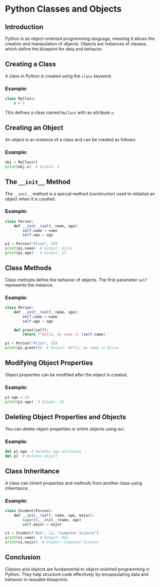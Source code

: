 # Python Classes and Objects

## Introduction

Python is an object-oriented programming language, meaning it allows the creation and manipulation of objects. Objects are instances of classes, which define the blueprint for data and behavior.

## Creating a Class

A class in Python is created using the `class` keyword.

### Example:

```python
class MyClass:
    x = 5
```

This defines a class named `MyClass` with an attribute `x`.

## Creating an Object

An object is an instance of a class and can be created as follows:

### Example:

```python
obj = MyClass()
print(obj.x)  # Output: 5
```

## The `__init__` Method

The `__init__` method is a special method (constructor) used to initialize an object when it is created.

### Example:

```python
class Person:
    def __init__(self, name, age):
        self.name = name
        self.age = age

p1 = Person("Alice", 25)
print(p1.name)  # Output: Alice
print(p1.age)   # Output: 25
```

## Class Methods

Class methods define the behavior of objects. The first parameter `self` represents the instance.

### Example:

```python
class Person:
    def __init__(self, name, age):
        self.name = name
        self.age = age

    def greet(self):
        return f"Hello, my name is {self.name}."

p1 = Person("Alice", 25)
print(p1.greet())  # Output: Hello, my name is Alice.
```

## Modifying Object Properties

Object properties can be modified after the object is created.

### Example:

```python
p1.age = 26
print(p1.age)  # Output: 26
```

## Deleting Object Properties and Objects

You can delete object properties or entire objects using `del`.

### Example:

```python
del p1.age  # Deletes age attribute
del p1  # Deletes object
```

## Class Inheritance

A class can inherit properties and methods from another class using inheritance.

### Example:

```python
class Student(Person):
    def __init__(self, name, age, major):
        super().__init__(name, age)
        self.major = major

s1 = Student("Bob", 22, "Computer Science")
print(s1.name)  # Output: Bob
print(s1.major)  # Output: Computer Science
```

## Conclusion

Classes and objects are fundamental to object-oriented programming in Python. They help structure code effectively by encapsulating data and behavior in reusable blueprints.
